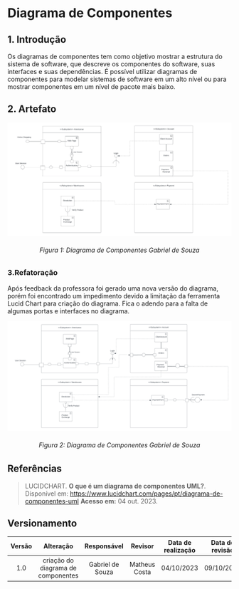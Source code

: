 # Diagrama de Componentes


## 1. Introdução
Os diagramas de componentes tem como objetivo mostrar a estrutura do sistema de software, que descreve os componentes do software, suas interfaces e suas dependências. É possível utilizar diagramas de componentes para modelar sistemas de software em um alto nível ou para mostrar componentes em um nível de pacote mais baixo.

## 2. Artefato

![Diagrama Componentes](../Assets/diagrama-componentes.png)

<h6 align = "center">Figura 1: Diagrama de Componentes Gabriel de Souza</h6>

### 3.Refatoração
Após feedback da professora foi gerado uma nova versão do diagrama, porém foi encontrado um impedimento devido a limitação da ferramenta Lucid Chart para criação do diagrama. Fica o adendo para a falta de algumas portas e interfaces no diagrama.

![Diagrama Componentes](../Assets/diagrama-componentes-2.png)

<h6 align = "center">Figura 2: Diagrama de Componentes Gabriel de Souza</h6>

## Referências

> LUCIDCHART. **O que é um diagrama de componentes UML?**. Disponível em: <a href="https://www.lucidchart.com/pages/pt/diagrama-de-componentes-uml" target="__blank">https://www.lucidchart.com/pages/pt/diagrama-de-componentes-uml</a> **Acesso em:** 04 out. 2023.

## Versionamento

| Versão | Alteração |  Responsável  | Revisor | Data de realização | Data de revisão |
| :------: | :---: | :-----: | :----: | :----: | :-----: |
| 1.0    | criação do diagrama de componentes| Gabriel de Souza | Matheus Costa | 04/10/2023| 09/10/2023 |

